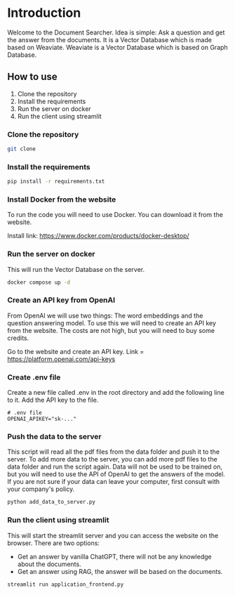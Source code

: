 # Introduction

Welcome to the Document Searcher. Idea is simple: Ask a question and get the answer from the documents.
It is a Vector Database which is made based on Weaviate. Weaviate is a Vector Database which is based on Graph Database.

## How to use

1. Clone the repository
2. Install the requirements
3. Run the server on docker
4. Run the client using streamlit

### Clone the repository

```bash
git clone
```

### Install the requirements

```bash
pip install -r requirements.txt
```


### Install Docker from the website
To run the code you will need to use Docker. You can download it from the website.

Install link: https://www.docker.com/products/docker-desktop/


### Run the server on docker
This will run the Vector Database on the server.

```bash
docker compose up -d
```

### Create an API key from OpenAI
From OpenAI we will use two things: The word embeddings and the question answering model.
To use this we will need to create an API key from the website.
The costs are not high, but you will need to buy some credits.

Go to the website and create an API key.
Link = https://platform.openai.com/api-keys

### Create .env file
Create a new file called .env in the root directory and add the following line to it.
Add the API key to the file.

```
# .env file
OPENAI_APIKEY="sk-..."

```

### Push the data to the server
This script will read all the pdf files from the data folder and push it to the server.
To add more data to the server, you can add more pdf files to the data folder and run the script again.
Data will not be used to be trained on, but you will need to use the API of OpenAI to get the answers of the model.
If you are not sure if your data can leave your computer, first consult with your company's policy.

```bash
python add_data_to_server.py
```

### Run the client using streamlit
This will start the streamlit server and you can access the website on the browser.
There are two options:
* Get an answer by vanilla ChatGPT, there will not be any knowledge about the documents.
* Get an answer using RAG, the answer will be based on the documents.

```bash
streamlit run application_frontend.py
```
